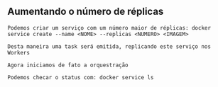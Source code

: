 ## Aumentando o número de réplicas

```
Podemos criar um serviço com um número maior de réplicas: docker service create --name <NOME> --replicas <NUMERO> <IMAGEM>
```

```
Desta maneira uma task será emitida, replicando este serviço nos Workers
```

```
Agora iniciamos de fato a orquestração
```

```
Podemos checar o status com: docker service ls
```
